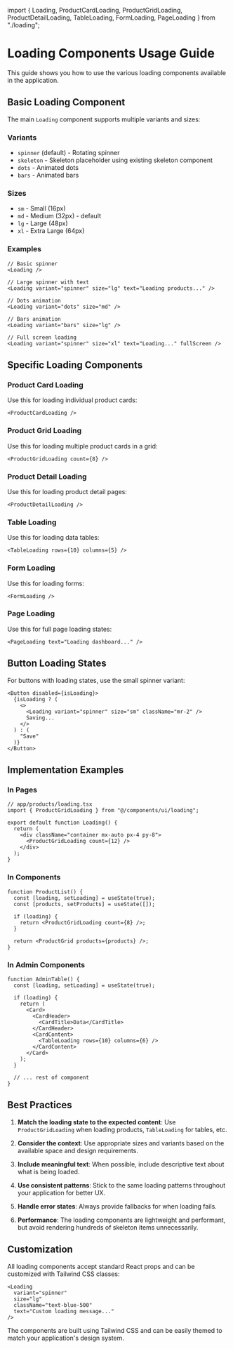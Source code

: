 import { Loading, ProductCardLoading, ProductGridLoading, ProductDetailLoading, TableLoading, FormLoading, PageLoading } from "./loading";

# Loading Components Usage Guide

This guide shows you how to use the various loading components available in the application.

## Basic Loading Component

The main `Loading` component supports multiple variants and sizes:

### Variants
- `spinner` (default) - Rotating spinner
- `skeleton` - Skeleton placeholder using existing skeleton component
- `dots` - Animated dots
- `bars` - Animated bars

### Sizes
- `sm` - Small (16px)
- `md` - Medium (32px) - default
- `lg` - Large (48px)
- `xl` - Extra Large (64px)

### Examples

```tsx
// Basic spinner
<Loading />

// Large spinner with text
<Loading variant="spinner" size="lg" text="Loading products..." />

// Dots animation
<Loading variant="dots" size="md" />

// Bars animation
<Loading variant="bars" size="lg" />

// Full screen loading
<Loading variant="spinner" size="xl" text="Loading..." fullScreen />
```

## Specific Loading Components

### Product Card Loading
Use this for loading individual product cards:
```tsx
<ProductCardLoading />
```

### Product Grid Loading
Use this for loading multiple product cards in a grid:
```tsx
<ProductGridLoading count={8} />
```

### Product Detail Loading
Use this for loading product detail pages:
```tsx
<ProductDetailLoading />
```

### Table Loading
Use this for loading data tables:
```tsx
<TableLoading rows={10} columns={5} />
```

### Form Loading
Use this for loading forms:
```tsx
<FormLoading />
```

### Page Loading
Use this for full page loading states:
```tsx
<PageLoading text="Loading dashboard..." />
```

## Button Loading States

For buttons with loading states, use the small spinner variant:

```tsx
<Button disabled={isLoading}>
  {isLoading ? (
    <>
      <Loading variant="spinner" size="sm" className="mr-2" />
      Saving...
    </>
  ) : (
    "Save"
  )}
</Button>
```

## Implementation Examples

### In Pages
```tsx
// app/products/loading.tsx
import { ProductGridLoading } from "@/components/ui/loading";

export default function Loading() {
  return (
    <div className="container mx-auto px-4 py-8">
      <ProductGridLoading count={12} />
    </div>
  );
}
```

### In Components
```tsx
function ProductList() {
  const [loading, setLoading] = useState(true);
  const [products, setProducts] = useState([]);

  if (loading) {
    return <ProductGridLoading count={8} />;
  }

  return <ProductGrid products={products} />;
}
```

### In Admin Components
```tsx
function AdminTable() {
  const [loading, setLoading] = useState(true);

  if (loading) {
    return (
      <Card>
        <CardHeader>
          <CardTitle>Data</CardTitle>
        </CardHeader>
        <CardContent>
          <TableLoading rows={10} columns={6} />
        </CardContent>
      </Card>
    );
  }

  // ... rest of component
}
```

## Best Practices

1. **Match the loading state to the expected content**: Use `ProductGridLoading` when loading products, `TableLoading` for tables, etc.

2. **Consider the context**: Use appropriate sizes and variants based on the available space and design requirements.

3. **Include meaningful text**: When possible, include descriptive text about what is being loaded.

4. **Use consistent patterns**: Stick to the same loading patterns throughout your application for better UX.

5. **Handle error states**: Always provide fallbacks for when loading fails.

6. **Performance**: The loading components are lightweight and performant, but avoid rendering hundreds of skeleton items unnecessarily.

## Customization

All loading components accept standard React props and can be customized with Tailwind CSS classes:

```tsx
<Loading 
  variant="spinner" 
  size="lg" 
  className="text-blue-500" 
  text="Custom loading message..." 
/>
```

The components are built using Tailwind CSS and can be easily themed to match your application's design system.

